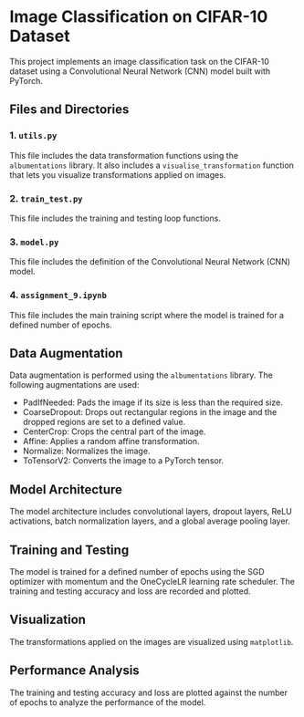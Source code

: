 # Image Classification on CIFAR-10 Dataset

This project implements an image classification task on the CIFAR-10 dataset using a Convolutional Neural Network (CNN) model built with PyTorch. 

## Files and Directories

### 1. `utils.py`

This file includes the data transformation functions using the `albumentations` library. It also includes a `visualise_transformation` function that lets you visualize transformations applied on images.

### 2. `train_test.py`

This file includes the training and testing loop functions. 

### 3. `model.py`

This file includes the definition of the Convolutional Neural Network (CNN) model. 

### 4. `assignment_9.ipynb`

This file includes the main training script where the model is trained for a defined number of epochs. 

## Data Augmentation

Data augmentation is performed using the `albumentations` library. The following augmentations are used:

- PadIfNeeded: Pads the image if its size is less than the required size.
- CoarseDropout: Drops out rectangular regions in the image and the dropped regions are set to a defined value.
- CenterCrop: Crops the central part of the image.
- Affine: Applies a random affine transformation.
- Normalize: Normalizes the image.
- ToTensorV2: Converts the image to a PyTorch tensor.

## Model Architecture

The model architecture includes convolutional layers, dropout layers, ReLU activations, batch normalization layers, and a global average pooling layer.

## Training and Testing

The model is trained for a defined number of epochs using the SGD optimizer with momentum and the OneCycleLR learning rate scheduler. The training and testing accuracy and loss are recorded and plotted.

## Visualization

The transformations applied on the images are visualized using `matplotlib`.


## Performance Analysis

The training and testing accuracy and loss are plotted against the number of epochs to analyze the performance of the model.


